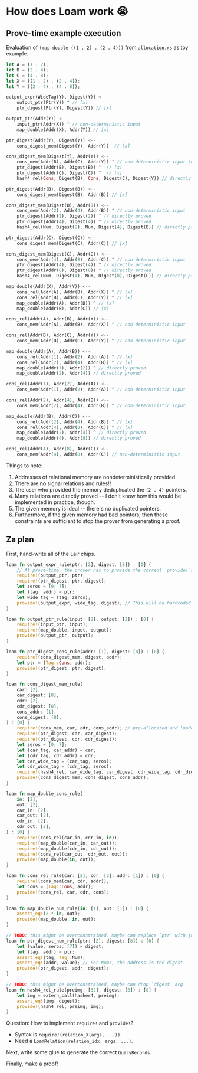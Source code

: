 # How does Loam work :sob: 

## Prove-time example execution

Evaluation of `(map-double ((1 . 2) . (2 . 4)))` from [`allocation.rs`](allocation.rs) as toy example.

```rust
let A = (1 . 2);
let B = (2 . 4);
let C = (4 . 8);
let X = ((1 . 2) . (2 . 4));
let Y = ((2 . 4) . (4 . 8));

output_expr(WideTag(Y), Digest(Y)) <-- 
    output_ptr(Ptr(Y)) ^ // [x]
    ptr_digest(Ptr(Y), Digest(Y)) // [x]

output_ptr(Addr(Y)) <-- 
    input_ptr(Addr(X)) ^ // non-deterministic input
    map_double(Addr(X), Addr(Y)) // [x]

ptr_digest(Addr(Y), Digest(Y)) <-- 
    cons_digest_mem(Digest(Y), Addr(Y))  // [x]

cons_digest_mem(Digest(Y), Addr(Y)) <--
    cons_mem(Addr(B), Addr(C), Addr(Y)) ^ // non-deterministic input (or pre-allocated)
    ptr_digest(Addr(B), Digest(B)) ^  // [x]
    ptr_digest(Addr(C), Digest(C)) ^  // [x]
    hash4_rel(Cons, Digest(B), Cons, Digest(C), Digest(Y)) // directly proved

ptr_digest(Addr(B), Digest(B)) <-- 
    cons_digest_mem(Digest(B), Addr(B)) // [x]

cons_digest_mem(Digest(B), Addr(B)) <--
    cons_mem(Addr(2), Addr(4), Addr(B)) ^ // non-deterministic input
    ptr_digest(Addr(2), Digest(2)) ^ // directly proved
    ptr_digest(Addr(4), Digest(4)) ^ // directly proved
    hash4_rel(Num, Digest(2), Num, Digest(4), Digest(B)) // directly proved

ptr_digest(Addr(C), Digest(C)) <-- 
    cons_digest_mem(Digest(C), Addr(C)) // [x]

cons_digest_mem(Digest(C), Addr(C)) <--
    cons_mem(Addr(4), Addr(8), Addr(C)) ^ // non-deterministic input
    ptr_digest(Addr(4), Digest(4)) ^ // directly proved
    ptr_digest(Addr(8), Digest(8)) ^ // directly proved
    hash4_rel(Num, Digest(4), Num, Digest(8), Digest(C)) // directly proved

map_double(Addr(X), Addr(Y)) <--
    cons_rel(Addr(A), Addr(B), Addr(X)) ^ // [x]
    cons_rel(Addr(B), Addr(C), Addr(Y)) ^ // [x]
    map_double(Addr(A), Addr(B)) ^ // [x]
    map_double(Addr(B), Addr(C)) // [x]

cons_rel(Addr(A), Addr(B), Addr(X)) <-- 
    cons_mem(Addr(A), Addr(B), Addr(X)) ^ // non-deterministic input

cons_rel(Addr(B), Addr(C), Addr(Y)) <-- 
    cons_mem(Addr(B), Addr(C), Addr(Y)) ^ // non-deterministic input

map_double(Addr(A), Addr(B)) <--
    cons_rel(Addr(1), Addr(2), Addr(A)) ^ // [x]
    cons_rel(Addr(2), Addr(4), Addr(B)) ^ // [x]
    map_double(Addr(1), Addr(2)) ^ // directly proved
    map_double(Addr(2), Addr(4)) // directly proved

cons_rel(Addr(1), Addr(2), Addr(A)) <-- 
    cons_mem(Addr(1), Addr(2), Addr(A)) ^ // non-deterministic input

cons_rel(Addr(2), Addr(4), Addr(B)) <-- 
    cons_mem(Addr(2), Addr(4), Addr(B)) ^ // non-deterministic input

map_double(Addr(B), Addr(C)) <--
    cons_rel(Addr(2), Addr(4), Addr(B)) ^ // [x]
    cons_rel(Addr(4), Addr(8), Addr(C)) ^ // [x]
    map_double(Addr(2), Addr(4)) ^ // directly proved
    map_double(Addr(4), Addr(8)) // directly proved

cons_rel(Addr(4), Addr(8), Addr(C)) <-- 
    cons_mem(Addr(4), Addr(8), Addr(C)) // non-deterministic input
```

Things to note:
1. Addresses of relational memory are nondeterministically provided.
2. There are no signal relations and rules!!
3. The user who provided the memory deduplicated the `(2 . 4)` pointers.
4. Many relations are directly proved -- I don't know how this would be implemented in practice, though.
5. The given memory is ideal -- there's no duplicated pointers. 
6. Furthermore, if the given memory had bad pointers, then these constraints are sufficient to stop the prover from generating a proof.

## Za plan

First, hand-write all of the Lair chips.

```rust
loam fn output_expr_rule(ptr: [2], digest: [8]) : [0] {
    // At prove-time, the prover has to provide the correct `provide!`s from the correct source.
    require!(output_ptr, ptr); 
    require!(ptr_digest, ptr, digest);
    let zeros = [0; 7];
    let (tag, addr) = ptr;
    let wide_tag = (tag, zeros);
    provide!(output_expr, wide_tag, digest); // This will be hardcoded to output to `public_values` in `QueryRecord`
}

loam fn output_ptr_rule(input: [2], output: [2]) : [0] {
    require!(input_ptr, input); 
    require!(map_double, input, output);
    provide!(output_ptr, output);
}

loam fn ptr_digest_cons_rule(addr: [1], digest: [8]) : [0] {
    require!(cons_digest_mem, digest, addr);
    let ptr = (Tag::Cons, addr);
    provide!(ptr_digest, ptr, digest);
}

loam fn cons_digest_mem_rule(
    car: [2], 
    car_digest: [8], 
    cdr: [2], 
    cdr_digest: [8],
    cons_addr: [1],
    cons_digest: [8],
) : [0] {
    require!(cons_mem, car, cdr, cons_addr); // pre-allocated and loaded?
    require!(ptr_digest, car, car_digest);
    require!(ptr_digest, cdr, cdr_digest);
    let zeros = [0; 7];
    let (car_tag, car_addr) = car;
    let (cdr_tag, cdr_addr) = cdr;
    let car_wide_tag = (car_tag, zeros);
    let cdr_wide_tag = (cdr_tag, zeros);
    require!(hash4_rel, car_wide_tag, car_digest, cdr_wide_tag, cdr_digest, cons_digest);
    provide!(cons_digest_mem, cons_digest, cons_addr);
}

loam fn map_double_cons_rule(
    in: [2], 
    out: [2], 
    car_in: [2], 
    car_out: [2], 
    cdr_in: [2], 
    cdr_out: [2],
) : [0] {
    require!(cons_rel(car_in, cdr_in, in));
    require!(map_double(car_in, car_out));
    require!(map_double(cdr_in, cdr_out));
    require!(cons_rel(car_out, cdr_out, out));
    provide!(map_double(in, out));
}

loam fn cons_rel_rule(car: [2], cdr: [2], addr: [1]) : [0] {
    require!(cons_mem(car, cdr, addr));
    let cons = (Tag::Cons, addr);
    provide!(cons_rel, car, cdr, cons);
}

loam fn map_double_num_rule(in: [1], out: [1]) : [0] {
    assert_eq!(2 * in, out);
    provide!(map_double, in, out);
}

// TODO: this might be overconstrained, maybe can replace `ptr` with just `addr` and drop the `assert_eq!(addr, value)`
loam fn ptr_digest_num_rule(ptr: [2], digest: [8]) : [0] {
    let (value, zeros: [7]) = digest;
    let (tag, addr) = ptr;
    assert_eq!(tag, Tag::Num);
    assert_eq!(addr, value); // For Nums, the address is the digest.
    provide!(ptr_digest, addr, digest);
}

// TODO: this might be overconstrained, maybe can drop `digest` arg
loam fn hash4_rel_rule(preimg: [32], digest: [8]) : [0] {
    let img = extern_call(hasher4, preimg);
    assert_eq!(img, digest);
    provide!(hash4_rel, preimg, img);
}
```

Question: How to implement `require!` and `provide!`?

- Syntax is `require!(relation_X(args, ...))`.
- Need a `LoamRelation(relation_idx, args, ...)`.

Next, write some glue to generate the correct `QueryRecords`.

Finally, make a proof!